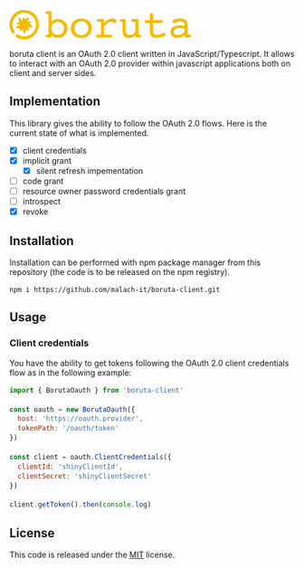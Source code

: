 ![logo-yellow](images/logo-yellow.png)

boruta client is an OAuth 2.0 client written in JavaScript/Typescript. It allows to interact with an OAuth 2.0 provider within javascript applications both on client and server sides.

## Implementation

This library gives the ability to follow the OAuth 2.0 flows. Here is the current state of what is implemented.

- [x] client credentials
- [x] implicit grant
  - [x] silent refresh impementation
- [ ] code grant
- [ ] resource owner password credentials grant
- [ ] introspect
- [x] revoke

## Installation

Installation can be performed with npm package manager from this repository (the code is to be released on the npm registry).

```
npm i https://github.com/malach-it/boruta-client.git
```

## Usage

### Client credentials

You have the ability to get tokens following the OAuth 2.0 client credentials flow as in the following example:

```javascript
import { BorutaOauth } from 'boruta-client'

const oauth = new BorutaOauth({
  host: 'https://oauth.provider',
  tokenPath: '/oauth/token'
})

const client = oauth.ClientCredentials({
  clientId: 'shinyClientId',
  clientSecret: 'shinyClientSecret'
})

client.getToken().then(console.log)
```

## License

This code is released under the [MIT](LICENSE.md) license.
